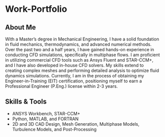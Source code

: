 # Work-Portfolio
  
## About Me
With a Master’s degree in Mechanical Engineering, I have a solid foundation in fluid mechanics, thermodynamics, and advanced numerical methods. Over the past two and a half years, I have gained hands-on experience in conducting CFD simulations, specifically in multiphase flows. I am proficient in utilizing commercial CFD tools such as Ansys Fluent and STAR-CCM+, and I have also developed in-house CFD solvers. My skills extend to creating complex meshes and performing detailed analysis to optimize fluid dynamics simulations. Currently, I am in the process of obtaining my Engineer-in-Training (EIT) certification, positioning myself to earn a Professional Engineer (P.Eng.) license within 2-3 years.

## Skills & Tools
- ANSYS Workbench, STAR-CCM+
- Python, MATLAB, and FORTRAN
- 2D and 3D CAD Design, Mesh Generation, Multiphase Models, Turbulence Models, and Post-Processing
